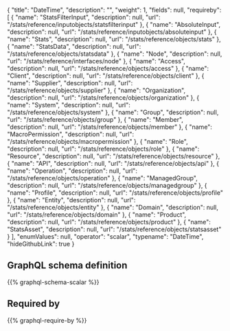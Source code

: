 {
  "title": "DateTime",
  "description": "",
  "weight": 1,
  "fields": null,
  "requireby": [
    {
      "name": "StatsFilterInput",
      "description": null,
      "url": "/stats/reference/inputobjects/statsfilterinput"
    },
    {
      "name": "AbsoluteInput",
      "description": null,
      "url": "/stats/reference/inputobjects/absoluteinput"
    },
    {
      "name": "Stats",
      "description": null,
      "url": "/stats/reference/objects/stats"
    },
    {
      "name": "StatsData",
      "description": null,
      "url": "/stats/reference/objects/statsdata"
    },
    {
      "name": "Node",
      "description": null,
      "url": "/stats/reference/interfaces/node"
    },
    {
      "name": "Access",
      "description": null,
      "url": "/stats/reference/objects/access"
    },
    {
      "name": "Client",
      "description": null,
      "url": "/stats/reference/objects/client"
    },
    {
      "name": "Supplier",
      "description": null,
      "url": "/stats/reference/objects/supplier"
    },
    {
      "name": "Organization",
      "description": null,
      "url": "/stats/reference/objects/organization"
    },
    {
      "name": "System",
      "description": null,
      "url": "/stats/reference/objects/system"
    },
    {
      "name": "Group",
      "description": null,
      "url": "/stats/reference/objects/group"
    },
    {
      "name": "Member",
      "description": null,
      "url": "/stats/reference/objects/member"
    },
    {
      "name": "MacroPermission",
      "description": null,
      "url": "/stats/reference/objects/macropermission"
    },
    {
      "name": "Role",
      "description": null,
      "url": "/stats/reference/objects/role"
    },
    {
      "name": "Resource",
      "description": null,
      "url": "/stats/reference/objects/resource"
    },
    {
      "name": "API",
      "description": null,
      "url": "/stats/reference/objects/api"
    },
    {
      "name": "Operation",
      "description": null,
      "url": "/stats/reference/objects/operation"
    },
    {
      "name": "ManagedGroup",
      "description": null,
      "url": "/stats/reference/objects/managedgroup"
    },
    {
      "name": "Profile",
      "description": null,
      "url": "/stats/reference/objects/profile"
    },
    {
      "name": "Entity",
      "description": null,
      "url": "/stats/reference/objects/entity"
    },
    {
      "name": "Domain",
      "description": null,
      "url": "/stats/reference/objects/domain"
    },
    {
      "name": "Product",
      "description": null,
      "url": "/stats/reference/objects/product"
    },
    {
      "name": "StatsAsset",
      "description": null,
      "url": "/stats/reference/objects/statsasset"
    }
  ],
  "enumValues": null,
  "operator": "scalar",
  "typename": "DateTime",
  "hideGithubLink": true
}
## GraphQL schema definition

{{% graphql-schema-scalar %}}

## Required by

{{% graphql-require-by %}}
